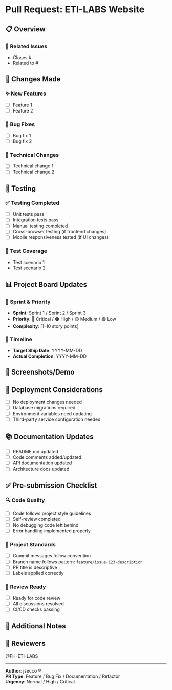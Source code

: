 # Pull Request: ETI-LABS Website

## 📋 Overview
<!-- Brief description of what this PR accomplishes -->

### 🔗 Related Issues
<!-- Link to related issues using keywords: Closes #123, Fixes #456, Resolves #789 -->
- Closes #
- Related to #

## 📝 Changes Made

### ✨ New Features
<!-- List new features added -->
- [ ] Feature 1
- [ ] Feature 2

### 🐛 Bug Fixes  
<!-- List bugs fixed -->
- [ ] Bug fix 1
- [ ] Bug fix 2

### 🔧 Technical Changes
<!-- List technical improvements -->
- [ ] Technical change 1
- [ ] Technical change 2

## 🧪 Testing

### ✅ Testing Completed
- [ ] Unit tests pass
- [ ] Integration tests pass  
- [ ] Manual testing completed
- [ ] Cross-browser testing (if frontend changes)
- [ ] Mobile responsiveness tested (if UI changes)

### 🎯 Test Coverage
<!-- Describe what was tested -->
- Test scenario 1
- Test scenario 2

## 📊 Project Board Updates

### 🎯 Sprint & Priority
- **Sprint**: Sprint 1 / Sprint 2 / Sprint 3
- **Priority**: 🔴 Critical / 🟠 High / 🟡 Medium / 🟢 Low  
- **Complexity**: [1-10 story points]

### 📅 Timeline
- **Target Ship Date**: YYYY-MM-DD
- **Actual Completion**: YYYY-MM-DD

## 📸 Screenshots/Demo
<!-- Include screenshots, GIFs, or links to demos for UI changes -->

## 🚀 Deployment Considerations
- [ ] No deployment changes needed
- [ ] Database migrations required
- [ ] Environment variables need updating
- [ ] Third-party service configuration needed

## 📚 Documentation Updates
- [ ] README.md updated
- [ ] Code comments added/updated
- [ ] API documentation updated
- [ ] Architecture docs updated

## ✅ Pre-submission Checklist

### 🔍 Code Quality
- [ ] Code follows project style guidelines
- [ ] Self-review completed  
- [ ] No debugging code left behind
- [ ] Error handling implemented properly

### 🎯 Project Standards
- [ ] Commit messages follow convention
- [ ] Branch name follows pattern: `feature/issue-123-description`
- [ ] PR title is descriptive
- [ ] Labels applied correctly

### 👥 Review Ready
- [ ] Ready for code review
- [ ] All discussions resolved
- [ ] CI/CD checks passing

## 💬 Additional Notes
<!-- Any additional context, concerns, or discussion points -->

## 👥 Reviewers
<!-- Tag specific reviewers if needed -->
@FH-ETI-LABS

---

**Author**: jsecco ®  
**PR Type**: Feature / Bug Fix / Documentation / Refactor  
**Urgency**: Normal / High / Critical